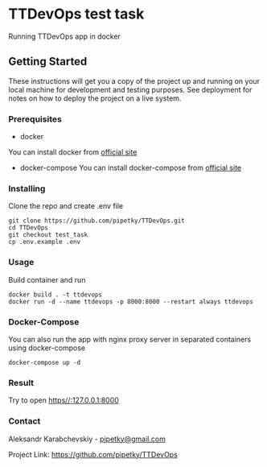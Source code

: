 # TTDevOps test task

Running TTDevOps app in docker

## Getting Started

These instructions will get you a copy of the project up and running on your local machine for development and testing purposes. See deployment for notes on how to deploy the project on a live system.

### Prerequisites

* docker

You can install docker from [official site](https://docs.docker.com/engine/install/)

* docker-compose
You can install docker-compose from [official site](https://docs.docker.com/compose/install/)

### Installing

Clone the repo and create .env file

```
git clone https://github.com/pipetky/TTDevOps.git
cd TTDevOps
git checkout test_task
cp .env.example .env
```

### Usage

Build container and run 

```
docker build . -t ttdevops
docker run -d --name ttdevops -p 8000:8000 --restart always ttdevops
```
### Docker-Compose

You can also run the app with nginx proxy server in separated containers using docker-compose

```
docker-compose up -d
```

### Result
Try to open [https//:127.0.0.1:8000](https//:127.0.0.1:8000)

### Contact
Aleksandr Karabchevskiy - pipetky@gmail.com

Project Link: https://github.com/pipetky/TTDevOps